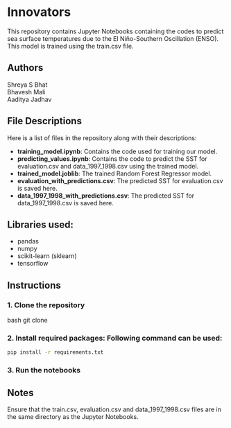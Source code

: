 # Innovators
This repository contains Jupyter Notebooks containing the codes to predict sea surface temperatures due to the El Niño-Southern Oscillation (ENSO). This model is trained using the train.csv file.
## Authors
Shreya S Bhat </br>
Bhavesh Mali </br>
Aaditya Jadhav </br>
## File Descriptions
Here is a list of files in the repository along with their descriptions:
- **training_model.ipynb**: Contains the code used for training our model. </br>
- **predicting_values.ipynb**: Contains the code to predict the SST for evaluation.csv and data_1997_1998.csv using the trained model. </br>
- **trained_model.joblib**: The trained Random Forest Regressor model. </br>
- **evaluation_with_predictions.csv**: The predicted SST for evaluation.csv is saved here. </br>
- **data_1997_1998_with_predictions.csv**: The predicted SST for data_1997_1998.csv is saved here. </br>
## Libraries used:
- pandas </br>
- numpy </br>
- scikit-learn (sklearn) </br>
- tensorflow </br>
## Instructions
### 1. Clone the repository
bash git clone
### 2. Install required packages: Following command can be used:
```bash
pip install -r requirements.txt
```
### 3. Run the notebooks
## Notes
Ensure that the train.csv, evaluation.csv and data_1997_1998.csv files are in the same directory as the Jupyter Notebooks. 
